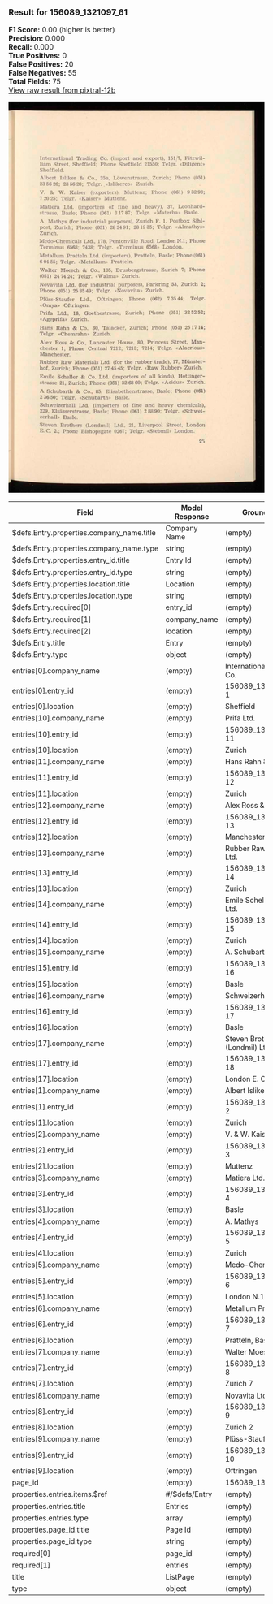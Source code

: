 ### Result for 156089_1321097_61
**F1 Score:** 0.00 (higher is better)<br>**Precision:** 0.000<br>**Recall:** 0.000<br>**True Positives:** 0<br>**False Positives:** 20<br>**False Negatives:** 55<br>**Total Fields:** 75<br>[View raw result from pixtral-12b](https://github.com/RISE-UNIBAS/humanities_data_benchmark/blob/main/results/2025-10-28/T0388/request_T0388_156089_1321097_61.json)

<img src="https://github.com/RISE-UNIBAS/humanities_data_benchmark/blob/main/benchmarks/company_lists/images/156089_1321097_61.jpg?raw=true" alt="156089_1321097_61" width="600px">

| Field | Model Response | Ground Truth | Fuzzy Score | Match |
|-------|----------------|--------------|-------------|-------|
| $defs.Entry.properties.company_name.title | Company Name | (empty) | 0.000 | ❌ |
| $defs.Entry.properties.company_name.type | string | (empty) | 0.000 | ❌ |
| $defs.Entry.properties.entry_id.title | Entry Id | (empty) | 0.000 | ❌ |
| $defs.Entry.properties.entry_id.type | string | (empty) | 0.000 | ❌ |
| $defs.Entry.properties.location.title | Location | (empty) | 0.000 | ❌ |
| $defs.Entry.properties.location.type | string | (empty) | 0.000 | ❌ |
| $defs.Entry.required[0] | entry_id | (empty) | 0.000 | ❌ |
| $defs.Entry.required[1] | company_name | (empty) | 0.000 | ❌ |
| $defs.Entry.required[2] | location | (empty) | 0.000 | ❌ |
| $defs.Entry.title | Entry | (empty) | 0.000 | ❌ |
| $defs.Entry.type | object | (empty) | 0.000 | ❌ |
| entries[0].company_name | (empty) | International Trading Co. | 0.000 | ❌ |
| entries[0].entry_id | (empty) | 156089_1321097_61-1 | 0.000 | ❌ |
| entries[0].location | (empty) | Sheffield | 0.000 | ❌ |
| entries[10].company_name | (empty) | Prifa Ltd. | 0.000 | ❌ |
| entries[10].entry_id | (empty) | 156089_1321097_61-11 | 0.000 | ❌ |
| entries[10].location | (empty) | Zurich | 0.000 | ❌ |
| entries[11].company_name | (empty) | Hans Rahn & Co. | 0.000 | ❌ |
| entries[11].entry_id | (empty) | 156089_1321097_61-12 | 0.000 | ❌ |
| entries[11].location | (empty) | Zurich | 0.000 | ❌ |
| entries[12].company_name | (empty) | Alex Ross & Co. | 0.000 | ❌ |
| entries[12].entry_id | (empty) | 156089_1321097_61-13 | 0.000 | ❌ |
| entries[12].location | (empty) | Manchester 1 | 0.000 | ❌ |
| entries[13].company_name | (empty) | Rubber Raw Materials Ltd. | 0.000 | ❌ |
| entries[13].entry_id | (empty) | 156089_1321097_61-14 | 0.000 | ❌ |
| entries[13].location | (empty) | Zurich | 0.000 | ❌ |
| entries[14].company_name | (empty) | Emile Scheller & Co. Ltd. | 0.000 | ❌ |
| entries[14].entry_id | (empty) | 156089_1321097_61-15 | 0.000 | ❌ |
| entries[14].location | (empty) | Zurich | 0.000 | ❌ |
| entries[15].company_name | (empty) | A. Schubarth & Co. | 0.000 | ❌ |
| entries[15].entry_id | (empty) | 156089_1321097_61-16 | 0.000 | ❌ |
| entries[15].location | (empty) | Basle | 0.000 | ❌ |
| entries[16].company_name | (empty) | Schweizerhall Ltd. | 0.000 | ❌ |
| entries[16].entry_id | (empty) | 156089_1321097_61-17 | 0.000 | ❌ |
| entries[16].location | (empty) | Basle | 0.000 | ❌ |
| entries[17].company_name | (empty) | Steven Brothers (Londmil) Ltd. | 0.000 | ❌ |
| entries[17].entry_id | (empty) | 156089_1321097_61-18 | 0.000 | ❌ |
| entries[17].location | (empty) | London E. C. 2. | 0.000 | ❌ |
| entries[1].company_name | (empty) | Albert Isliker & Co. | 0.000 | ❌ |
| entries[1].entry_id | (empty) | 156089_1321097_61-2 | 0.000 | ❌ |
| entries[1].location | (empty) | Zurich | 0.000 | ❌ |
| entries[2].company_name | (empty) | V. & W. Kaiser | 0.000 | ❌ |
| entries[2].entry_id | (empty) | 156089_1321097_61-3 | 0.000 | ❌ |
| entries[2].location | (empty) | Muttenz | 0.000 | ❌ |
| entries[3].company_name | (empty) | Matiera Ltd. | 0.000 | ❌ |
| entries[3].entry_id | (empty) | 156089_1321097_61-4 | 0.000 | ❌ |
| entries[3].location | (empty) | Basle | 0.000 | ❌ |
| entries[4].company_name | (empty) | A. Mathys | 0.000 | ❌ |
| entries[4].entry_id | (empty) | 156089_1321097_61-5 | 0.000 | ❌ |
| entries[4].location | (empty) | Zurich | 0.000 | ❌ |
| entries[5].company_name | (empty) | Medo-Chemicals Ltd. | 0.000 | ❌ |
| entries[5].entry_id | (empty) | 156089_1321097_61-6 | 0.000 | ❌ |
| entries[5].location | (empty) | London N.1 | 0.000 | ❌ |
| entries[6].company_name | (empty) | Metallum Pratteln Ltd. | 0.000 | ❌ |
| entries[6].entry_id | (empty) | 156089_1321097_61-7 | 0.000 | ❌ |
| entries[6].location | (empty) | Pratteln, Basle | 0.000 | ❌ |
| entries[7].company_name | (empty) | Walter Moesch & Co. | 0.000 | ❌ |
| entries[7].entry_id | (empty) | 156089_1321097_61-8 | 0.000 | ❌ |
| entries[7].location | (empty) | Zurich 7 | 0.000 | ❌ |
| entries[8].company_name | (empty) | Novavita Ltd. | 0.000 | ❌ |
| entries[8].entry_id | (empty) | 156089_1321097_61-9 | 0.000 | ❌ |
| entries[8].location | (empty) | Zurich 2 | 0.000 | ❌ |
| entries[9].company_name | (empty) | Plüss-Staufer Ltd. | 0.000 | ❌ |
| entries[9].entry_id | (empty) | 156089_1321097_61-10 | 0.000 | ❌ |
| entries[9].location | (empty) | Oftringen | 0.000 | ❌ |
| page_id | (empty) | 156089_1321097_61 | 0.000 | ❌ |
| properties.entries.items.$ref | #/$defs/Entry | (empty) | 0.000 | ❌ |
| properties.entries.title | Entries | (empty) | 0.000 | ❌ |
| properties.entries.type | array | (empty) | 0.000 | ❌ |
| properties.page_id.title | Page Id | (empty) | 0.000 | ❌ |
| properties.page_id.type | string | (empty) | 0.000 | ❌ |
| required[0] | page_id | (empty) | 0.000 | ❌ |
| required[1] | entries | (empty) | 0.000 | ❌ |
| title | ListPage | (empty) | 0.000 | ❌ |
| type | object | (empty) | 0.000 | ❌ |
